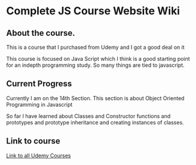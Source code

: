 # Complete JS Course Website Wiki
## About the course.
This is a course that I purchased from Udemy and I got a good deal on it

This course is focused on Java Script which I think is a good starting point 
for an indepth programming study. So many things are tied to javascript. 

## Current Progress
Currently I am on the 14th Section. 
This section is about Object Oriented Programming in Javascript

So far I have learned about Classes and Constructor functions and prototypes and prototype inheritance and creating instances of classes.

## Link to course
[Link to all Udemy Courses](https://www.udemy.com/home/my-courses/learning/)






